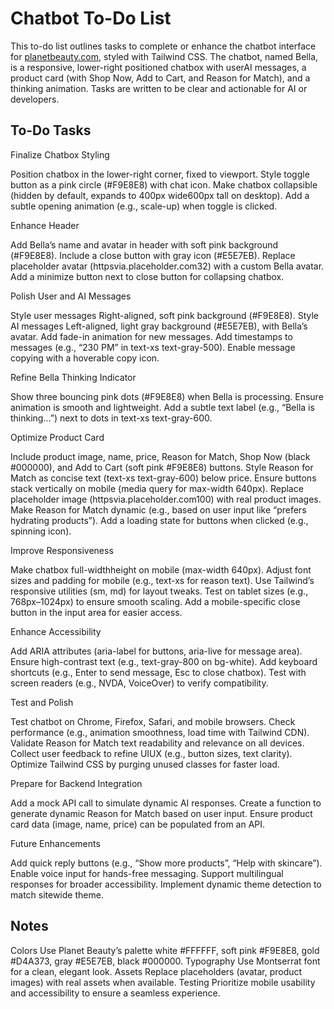 # Chatbot To-Do List
This to-do list outlines tasks to complete or enhance the chatbot interface for [planetbeauty.com](httpswww.planetbeauty.com), styled with Tailwind CSS. The chatbot, named Bella, is a responsive, lower-right positioned chatbox with userAI messages, a product card (with Shop Now, Add to Cart, and Reason for Match), and a thinking animation. Tasks are written to be clear and actionable for AI or developers.
## To-Do Tasks

Finalize Chatbox Styling

 Position chatbox in the lower-right corner, fixed to viewport.
 Style toggle button as a pink circle (#F9E8E8) with chat icon.
 Make chatbox collapsible (hidden by default, expands to 400px wide600px tall on desktop).
 Add a subtle opening animation (e.g., scale-up) when toggle is clicked.


Enhance Header

 Add Bella’s name and avatar in header with soft pink background (#F9E8E8).
 Include a close button with gray icon (#E5E7EB).
 Replace placeholder avatar (httpsvia.placeholder.com32) with a custom Bella avatar.
 Add a minimize button next to close button for collapsing chatbox.


Polish User and AI Messages

 Style user messages Right-aligned, soft pink background (#F9E8E8).
 Style AI messages Left-aligned, light gray background (#E5E7EB), with Bella’s avatar.
 Add fade-in animation for new messages.
 Add timestamps to messages (e.g., “230 PM” in text-xs text-gray-500).
 Enable message copying with a hoverable copy icon.


Refine Bella Thinking Indicator

 Show three bouncing pink dots (#F9E8E8) when Bella is processing.
 Ensure animation is smooth and lightweight.
 Add a subtle text label (e.g., “Bella is thinking...”) next to dots in text-xs text-gray-600.


Optimize Product Card

 Include product image, name, price, Reason for Match, Shop Now (black #000000), and Add to Cart (soft pink #F9E8E8) buttons.
 Style Reason for Match as concise text (text-xs text-gray-600) below price.
 Ensure buttons stack vertically on mobile (media query for max-width 640px).
 Replace placeholder image (httpsvia.placeholder.com100) with real product images.
 Make Reason for Match dynamic (e.g., based on user input like “prefers hydrating products”).
 Add a loading state for buttons when clicked (e.g., spinning icon).


Improve Responsiveness

 Make chatbox full-widthheight on mobile (max-width 640px).
 Adjust font sizes and padding for mobile (e.g., text-xs for reason text).
 Use Tailwind’s responsive utilities (sm, md) for layout tweaks.
 Test on tablet sizes (e.g., 768px–1024px) to ensure smooth scaling.
 Add a mobile-specific close button in the input area for easier access.


Enhance Accessibility

 Add ARIA attributes (aria-label for buttons, aria-live for message area).
 Ensure high-contrast text (e.g., text-gray-800 on bg-white).
 Add keyboard shortcuts (e.g., Enter to send message, Esc to close chatbox).
 Test with screen readers (e.g., NVDA, VoiceOver) to verify compatibility.


Test and Polish

 Test chatbot on Chrome, Firefox, Safari, and mobile browsers.
 Check performance (e.g., animation smoothness, load time with Tailwind CDN).
 Validate Reason for Match text readability and relevance on all devices.
 Collect user feedback to refine UIUX (e.g., button sizes, text clarity).
 Optimize Tailwind CSS by purging unused classes for faster load.


Prepare for Backend Integration

 Add a mock API call to simulate dynamic AI responses.
 Create a function to generate dynamic Reason for Match based on user input.
 Ensure product card data (image, name, price) can be populated from an API.


Future Enhancements

 Add quick reply buttons (e.g., “Show more products”, “Help with skincare”).
 Enable voice input for hands-free messaging.
 Support multilingual responses for broader accessibility.
 Implement dynamic theme detection to match sitewide theme.



## Notes

Colors Use Planet Beauty’s palette white #FFFFFF, soft pink #F9E8E8, gold #D4A373, gray #E5E7EB, black #000000.
Typography Use Montserrat font for a clean, elegant look.
Assets Replace placeholders (avatar, product images) with real assets when available.
Testing Prioritize mobile usability and accessibility to ensure a seamless experience.


